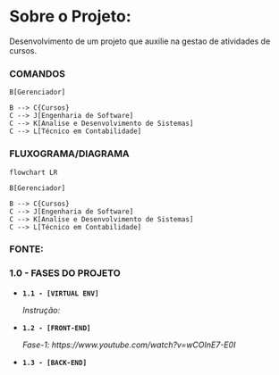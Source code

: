 # Sobre o Projeto:
Desenvolvimento de um projeto que auxilie na gestao de atividades de cursos.


### COMANDOS

```
B[Gerenciador]

B --> C{Cursos}
C --> J[Engenharia de Software]
C --> K[Analise e Desenvolvimento de Sistemas]
C --> L[Técnico em Contabilidade]
```


### FLUXOGRAMA/DIAGRAMA

```mermaid
flowchart LR

B[Gerenciador]

B --> C{Cursos}
C --> J[Engenharia de Software]
C --> K[Analise e Desenvolvimento de Sistemas]
C --> L[Técnico em Contabilidade]
```

### FONTE:


### 1.0 - FASES DO PROJETO

<ul>
  
  <li>
    <p><b><code>1.1 - [VIRTUAL ENV] </code></b></p>
    <p><i> Instrução:  </i></p>
  </li>
  
  <li>
    <p><b><code>1.2 - [FRONT-END] </code></b></p>
    <p><i> Fase-1: https://www.youtube.com/watch?v=wCOInE7-E0I  </i></p>
  </li> 
  
  <li>
    <p><b><code>1.3 - [BACK-END] </code></b></p>
    <p><i>  </i></p>
  </li>
  
</ul>



